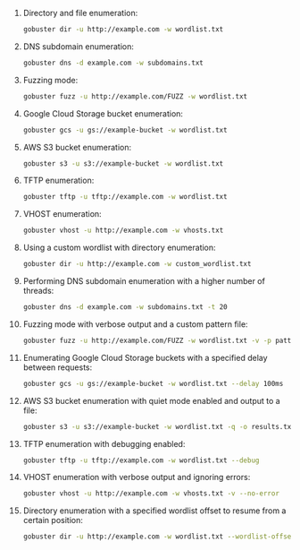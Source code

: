 1. Directory and file enumeration:
   ```bash
   gobuster dir -u http://example.com -w wordlist.txt
   ```

2. DNS subdomain enumeration:
   ```bash
   gobuster dns -d example.com -w subdomains.txt
   ```

3. Fuzzing mode:
   ```bash
   gobuster fuzz -u http://example.com/FUZZ -w wordlist.txt
   ```

4. Google Cloud Storage bucket enumeration:
   ```bash
   gobuster gcs -u gs://example-bucket -w wordlist.txt
   ```

5. AWS S3 bucket enumeration:
   ```bash
   gobuster s3 -u s3://example-bucket -w wordlist.txt
   ```

6. TFTP enumeration:
   ```bash
   gobuster tftp -u tftp://example.com -w wordlist.txt
   ```

7. VHOST enumeration:
   ```bash
   gobuster vhost -u http://example.com -w vhosts.txt
   ```

8. Using a custom wordlist with directory enumeration:
   ```bash
   gobuster dir -u http://example.com -w custom_wordlist.txt
   ```

9. Performing DNS subdomain enumeration with a higher number of threads:
   ```bash
   gobuster dns -d example.com -w subdomains.txt -t 20
   ```

10. Fuzzing mode with verbose output and a custom pattern file:
    ```bash
    gobuster fuzz -u http://example.com/FUZZ -w wordlist.txt -v -p patterns.txt
    ```

11. Enumerating Google Cloud Storage buckets with a specified delay between requests:
    ```bash
    gobuster gcs -u gs://example-bucket -w wordlist.txt --delay 100ms
    ```

12. AWS S3 bucket enumeration with quiet mode enabled and output to a file:
    ```bash
    gobuster s3 -u s3://example-bucket -w wordlist.txt -q -o results.txt
    ```

13. TFTP enumeration with debugging enabled:
    ```bash
    gobuster tftp -u tftp://example.com -w wordlist.txt --debug
    ```

14. VHOST enumeration with verbose output and ignoring errors:
    ```bash
    gobuster vhost -u http://example.com -w vhosts.txt -v --no-error
    ```

15. Directory enumeration with a specified wordlist offset to resume from a certain position:
    ```bash
    gobuster dir -u http://example.com -w wordlist.txt --wordlist-offset 500
    ```
